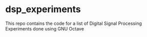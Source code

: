 # dsp_experiments
This repo contains the code for a list of Digital Signal Processing Experiments done using GNU Octave

